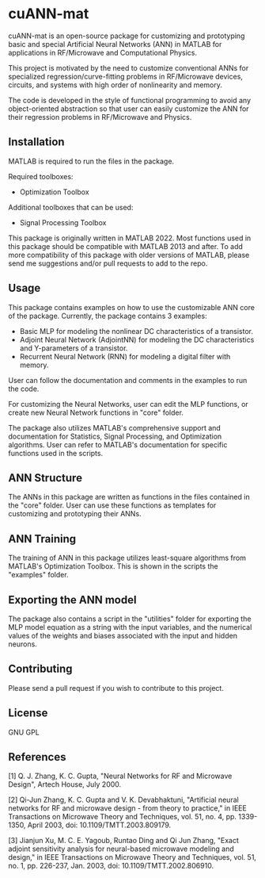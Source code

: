 # cuANN-mat

cuANN-mat is an open-source package for customizing and prototyping basic and special Artificial Neural Networks (ANN) in MATLAB for applications in RF/Microwave and Computational Physics.

This project is motivated by the need to customize conventional ANNs for specialized regression/curve-fitting problems in RF/Microwave devices, circuits, and systems with high order of nonlinearity and memory. 

The code is developed in the style of functional programming to avoid any object-oriented abstraction so that user can easily customize the ANN for their regression problems in RF/Microwave and Physics.

## Installation
MATLAB is required to run the files in the package.

Required toolboxes:
- Optimization Toolbox

Additional toolboxes that can be used:
- Signal Processing Toolbox

This package is originally written in MATLAB 2022. Most functions used in this package should be compatible with MATLAB 2013 and after. To add more compatibility of this package with older versions of MATLAB, please send me suggestions and/or pull requests to add to the repo. 

## Usage
This package contains examples on how to use the customizable ANN core of the package. Currently, the package contains 3 examples:
 - Basic MLP for modeling the nonlinear DC characteristics of a transistor.
 - Adjoint Neural Network (AdjointNN) for modeling the DC characteristics and Y-parameters of a transistor.
 - Recurrent Neural Network (RNN) for modeling a digital filter with memory.

User can follow the documentation and comments in the examples to run the code.

For customizing the Neural Networks, user can edit the MLP functions, or create new Neural Network functions in "core" folder.

The package also utilizes MATLAB's comprehensive support and documentation for Statistics, Signal Processing, and Optimization algorithms. User can refer to MATLAB's documentation for specific functions used in the scripts.

## ANN Structure
The ANNs in this package are written as functions in the files contained in the "core" folder. User can use these functions as templates for customizing and prototyping their ANNs.

## ANN Training
The training of ANN in this package utilizes least-square algorithms from MATLAB's Optimization Toolbox. This is shown in the scripts the "examples" folder.


## Exporting the ANN model
The package also contains a script in the "utilities" folder for exporting the MLP model equation as a string with the input variables, and the numerical values of the weights and biases associated with the input and hidden neurons. 


## Contributing
Please send a pull request if you wish to contribute to this project. 


## License
GNU GPL

## References
[1] Q. J. Zhang, K. C. Gupta, "Neural Networks for RF and Microwave Design", Artech House, July 2000.

[2] Qi-Jun Zhang, K. C. Gupta and V. K. Devabhaktuni, "Artificial neural networks for RF and microwave design - from theory to practice," in IEEE Transactions on Microwave Theory and Techniques, vol. 51, no. 4, pp. 1339-1350, April 2003, doi: 10.1109/TMTT.2003.809179.

[3] Jianjun Xu, M. C. E. Yagoub, Runtao Ding and Qi Jun Zhang, "Exact adjoint sensitivity analysis for neural-based microwave modeling and design," in IEEE Transactions on Microwave Theory and Techniques, vol. 51, no. 1, pp. 226-237, Jan. 2003, doi: 10.1109/TMTT.2002.806910.

